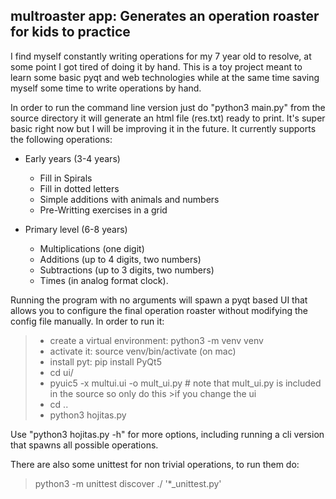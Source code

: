## multroaster app: Generates an operation roaster for kids to practice

I find myself constantly writing operations for my 7 year old to resolve, at some point I got tired of doing it by hand. This is a toy project meant to learn some basic pyqt and web technologies while at the same time saving myself some time to write operations by hand.

In order to run the command line version just do "python3 main.py" from the source directory it will generate an html file (res.txt) ready to print. It's super basic right now but I will be improving it in the future.
It currently supports the following operations:


* Early years (3-4 years)
  * Fill in Spirals
  * Fill in dotted letters
  * Simple additions with animals and numbers
  * Pre-Writting exercises in a grid


* Primary level (6-8 years)
  *  Multiplications (one digit)
  *  Additions (up to 4 digits, two numbers)
  *  Subtractions (up to 3 digits, two numbers)
  *  Times (in analog format clock).

Running the program with no arguments will spawn a pyqt based UI that allows you to configure the final operation roaster without modifying the config file manually. In order to run it:

> * create a virtual environment: python3 -m venv venv
>* activate it: source venv/bin/activate (on mac)
>* install pyt: pip install PyQt5
>* cd ui/
>* pyuic5 -x multui.ui -o mult_ui.py # note that mult_ui.py is included in the source so only do this >if you change the ui
>* cd ..
>* python3 hojitas.py

Use "python3 hojitas.py -h" for more options, including running a cli version that spawns all possible operations.

There are also some unittest for non trivial operations, to run them do:
> python3 -m unittest discover ./ '*_unittest.py'
